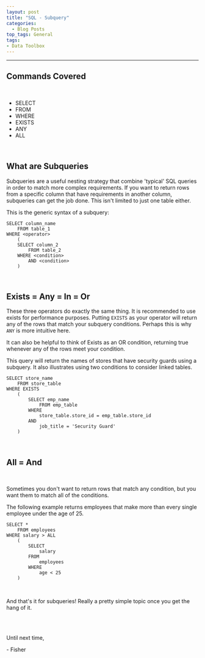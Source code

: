 ```yaml
---
layout: post
title: "SQL - Subquery"
categories:
  - Blog Posts
top_tags: General
tags:
- Data Toolbox
---
```


<hr>

## Commands Covered

<br>

- SELECT
- FROM
- WHERE
- EXISTS
- ANY
- ALL

<br> 


## What are Subqueries

Subqueries are a useful nesting strategy that combine 'typical' SQL queries in order to match more complex requirements. If you want to return rows from a specific column that have requirements in another column, subqueries can get the job done. This isn't limited to just one table either.


This is the generic syntax of a subquery:

```
SELECT column_name
    FROM table_1 
WHERE <operator> 
    (
    SELECT column_2
        FROM table_2 
    WHERE <condition>
        AND <condition>
    )
```

<br>

## Exists = Any = In = Or

These three operators do exactly the same thing. It is recommended to use exists for performance purposes. Putting `EXISTS` as your operator will return any of the rows that match your subquery conditions. Perhaps this is why `ANY` is more intuitive here. 

It can also be helpful to think of Exists as an OR condition, returning true whenever any of the rows meet your condition.

This query will return the names of stores that have security guards using a subquery. It also illustrates using two conditions to consider linked tables.

```
SELECT store_name
    FROM store_table
WHERE EXISTS 
    (
        SELECT emp_name
            FROM emp_table
        WHERE
            store_table.store_id = emp_table.store_id
        AND
            job_title = 'Security Guard'       
    )
```

<br>

## All = And

<br> 

Sometimes you don't want to return rows that match any condition, but you want them to match all of the conditions.

The following example returns employees that make more than every single employee under the age of 25.

```
SELECT * 
    FROM employees
WHERE salary > ALL 
    (
        SELECT
            salary
        FROM 
            employees
        WHERE
            age < 25
    )
```

<br>
 
 And that's it for subqueries! Really a pretty simple topic once you get the hang of it. 


 <br>
 <br>
 
Until next time, 

 \- Fisher

 <br>
